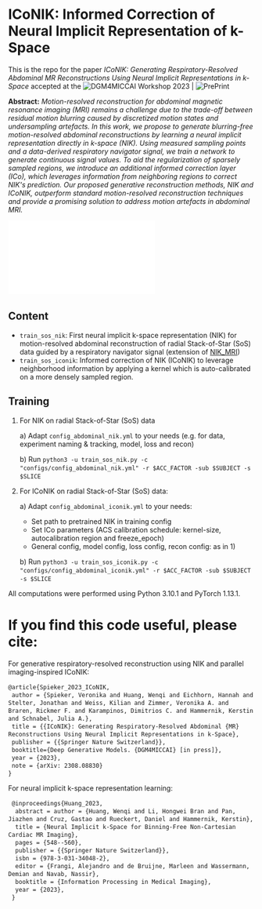 # ICoNIK: Informed Correction of Neural Implicit Representation of k-Space


This is the repo for the paper _ICoNIK: Generating Respiratory-Resolved Abdominal MR Reconstructions Using Neural Implicit Representations in k-Space_ 
accepted at the ![DGM4MICCAI Workshop 2023](https://dgm4miccai.github.io/) | ![PrePrint](https://arxiv.org/abs/2308.08830)

**Abstract:**
_Motion-resolved reconstruction for abdominal magnetic resonance imaging (MRI) remains a challenge due to the trade-off between residual motion blurring caused by discretized motion states and undersampling artefacts. In this work, we propose to generate blurring-free motion-resolved abdominal reconstructions by learning a neural implicit representation directly in k-space (NIK). Using measured sampling points and a data-derived respiratory navigator signal, we train a network to generate continuous signal values. To aid the regularization of sparsely sampled regions, we introduce an additional informed correction layer (ICo), which leverages information from neighboring regions to correct NIK's prediction. Our proposed generative reconstruction methods, NIK and ICoNIK, outperform standard motion-resolved reconstruction techniques and provide a promising solution to address motion artefacts in abdominal MRI._

![General Overview](/overview.pdf?raw=true "General Overview")


## Content
- `train_sos_nik`: First neural implicit k-space representation (NIK) for motion-resolved abdominal reconstruction of
 radial Stack-of-Star (SoS) data guided by a respiratory navigator signal (extension of [NIK_MRI](https://github.com/wenqihuang/NIK_MRI))
- `train_sos_iconik`: Informed correction of NIK (ICoNIK) to leverage neighborhood information by applying a kernel which is auto-calibrated on a more densely sampled region.

## Training

1) For NIK on radial Stack-of-Star (SoS) data
 
   a) Adapt `config_abdominal_nik.yml` to your needs (e.g. for data, experiment naming & tracking, model, loss and recon)

   b) Run `python3 -u train_sos_nik.py -c "configs/config_abdominal_nik.yml" -r $ACC_FACTOR -sub $SUBJECT -s $SLICE`


2) For ICoNIK on radial Stack-of-Star (SoS) data:

   a) Adapt `config_abdominal_iconik.yml` to your needs:
      - Set path to pretrained NIK in training config
      - Set ICo parameters (ACS calibration schedule: kernel-size, autocalibration region and freeze_epoch)
      - General config, model config, loss config, recon config: as in 1)

   b) Run `python3 -u train_sos_iconik.py -c "configs/config_abdominal_iconik.yml" -r $ACC_FACTOR -sub $SUBJECT -s $SLICE`


All computations were performed using Python 3.10.1 and PyTorch 1.13.1.

# If you find this code useful, please cite:
For generative respiratory-resolved reconstruction using NIK and parallel imaging-inspired ICoNIK:

    @article{Spieker_2023_ICoNIK,
     author = {Spieker, Veronika and Huang, Wenqi and Eichhorn, Hannah and Stelter, Jonathan and Weiss, Kilian and Zimmer, Veronika A. and Braren, Rickmer F. and Karampinos, Dimitrios C. and Hammernik, Kerstin and Schnabel, Julia A.},
     title = {{ICoNIK}: Generating Respiratory-Resolved Abdominal {MR} Reconstructions Using Neural Implicit Representations in k-Space},
     publisher = {{Springer Nature Switzerland}},
     booktitle={Deep Generative Models. {DGM4MICCAI} [in press]},
     year = {2023},
     note = {arXiv: 2308.08830}
    }

For neural implicit k-space representation learning:

     @inproceedings{Huang_2023,
      abstract = author = {Huang, Wenqi and Li, Hongwei Bran and Pan, Jiazhen and Cruz, Gastao and Rueckert, Daniel and Hammernik, Kerstin},
      title = {Neural Implicit k-Space for Binning-Free Non-Cartesian Cardiac MR Imaging},
      pages = {548--560},
      publisher = {{Springer Nature Switzerland}},
      isbn = {978-3-031-34048-2},
      editor = {Frangi, Alejandro and de Bruijne, Marleen and Wassermann, Demian and Navab, Nassir},
      booktitle = {Information Processing in Medical Imaging},
      year = {2023},
     }
